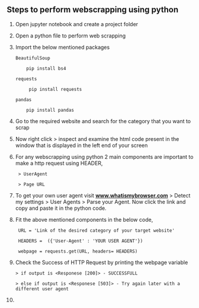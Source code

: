 ## Steps to perform webscrapping using python

1. Open jupyter notebook and create a project folder
 
2. Open a python file to perform web scrapping
   
3. Import the below mentioned packages

       BeautifulSoup

           pip install bs4
            
       requests

            pip install requests
   
       pandas

           pip install pandas
   

4. Go to the required website and search for the category that you want to scrap
   
  
5. Now right click > inspect and examine the html code present in the window that is displayed in the left end of your screen
   
  
6. For any webscrapping using python 2 main components are important to make a http request using HEADER,
  
        > UserAgent 
        
        > Page URL
 
7. To get your own user agent visit **www.whatismybrowser.com** > Detect my settings > User Agents > Parse your Agent. Now click the link and copy and paste it in the python code.
   

8. Fit the above mentioned components in the below code,
  
        URL = 'Link of the desired category of your target website'
  
        HEADERS =  ({'User-Agent' : 'YOUR USER AGENT'})

        webpage = requests.get(URL, headers= HEADERS)
   

9. Check the Success of HTTP Request by printing the webpage variable

       > if output is <Responese [200]> - SUCCESSFULL

       > else if output is <Responese [503]> - Try again later with a different user agent
   
10. 
